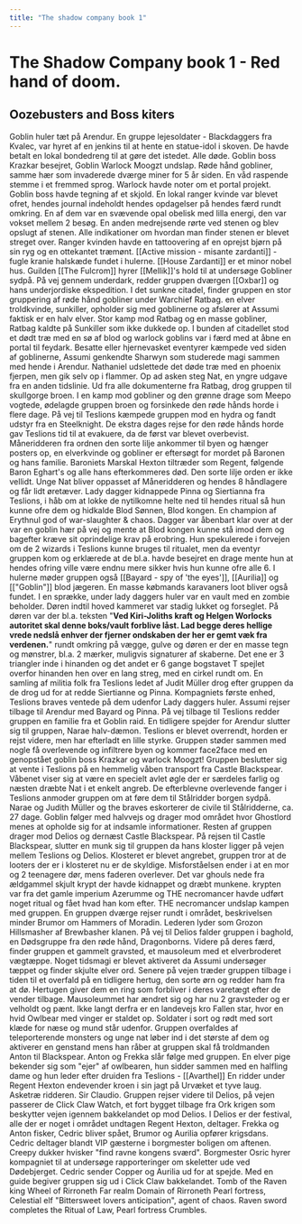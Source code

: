 ```yaml
---
title: "The shadow company book 1"
---
```

# The Shadow Company book 1 - Red hand of doom.
## Oozebusters and Boss kiters
Goblin huler tæt på Arendur. 
En gruppe lejesoldater - Blackdaggers fra Kvalec, var hyret af en jenkins til at hente en statue-idol i skoven. De havde betalt en lokal bondedreng til at gøre det istedet. Alle døde.
Goblin boss Krazkar besejret, Goblin Warlock Moogzt undslap.
Røde hånd gobliner, samme hær som invaderede dværge miner for 5 år siden.
En våd raspende stemme i et fremmed sprog.
Warlock havde noter om et portal projekt.
Goblin boss havde tegning af et skjold.
En lokal ranger kvinde var blevet ofret, hendes journal indeholdt hendes opdagelser på hendes færd rundt omkring. En af dem var en svævende opal obelisk med lilla energi, den var vokset mellem 2 besøg. En anden medrejsende rørte ved stenen og blev opslugt af stenen. Alle indikationer om hvordan man finder stenen er blevet streget over. 
Ranger kvinden havde en tattoovering af en oprejst bjørn på sin ryg og en ottekantet træmønt.
[[Active mission - misante zardanti]] - fugle kranie halskæde fundet i hulerne.
[[House Zardanti]] er et minor nobel hus.
Guilden [[The Fulcrom]] hyrer [[Mellik]]'s hold til at undersøge Gobliner sydpå.
På vej gennem underdark, redder gruppen dværgen [[Oxbar]] og hans underjordiske ekspedition.
I det sunkne citadel, finder gruppen en stor gruppering af røde hånd gobliner under Warchief Ratbag.
en elver troldkvinde, sunkiller, opholder sig med goblinerne og afslører at Assumi faktisk er en halv elver.
Stor kamp mod Ratbag og en masse gobliner, Ratbag kaldte på Sunkiller som ikke dukkede op.
I bunden af citadellet stod et dødt træ med en sø af blod og warlock goblins var i færd med at åbne en portal til feydark.
Besatte eller hjernevasket eventyrer kæmpede ved siden af goblinerne, Assumi genkendte Sharwyn som studerede magi sammen med hende i Arendur.
Nathaniel udslettede det døde træ med en phoenix fjerpen, men gik selv op i flammer. 
Op ad asken steg Nat, en yngre udgave fra en anden tidslinie.
Ud fra alle dokumenterne fra Ratbag, drog gruppen til skullgorge broen.
I en kamp mod gobliner og den grønne drage som Meepo vogtede, ødelagde gruppen broen og forsinkede den røde hånds horde i flere dage.
På vej til Teslions kæmpede gruppen mod en hydra og fandt udstyr fra en Steelknight.
De ekstra dages rejse for den røde hånds horde gav Teslions tid til at evakuere, da de først var blevet overbevist.
Måneridderen fra ordnen den sorte lilje ankommer til byen og hænger posters op, en elverkvinde og gobliner er eftersøgt for mordet på Baronen og hans familie. Baroniets Marskal Hexton tiltræder som Regent, følgende Baron Eghart's og alle hans efterkommeres død.
Den sorte lilje orden er ikke vellidt. 
Unge Nat bliver oppasset af Måneridderen og hendes 8 håndlagere og får lidt øretæver.
Lady dagger kidnappede Pinna og Siertianna fra Teslions, i håb om at lokke de nytilkomne helte ned til hendes ritual så hun kunne ofre dem og hidkalde Blod Sønnen, Blod kongen. En champion af Erythnul god of war-slaughter & chaos. Dagger var åbenbart klar over at der var en goblin hær på vej og mente at Blod kongen kunne stå imod dem og bagefter kræve sit oprindelige krav på erobring. Hun spekulerede i forvejen om de 2 wizards i Teslions kunne bruges til ritualet, men da eventyr gruppen kom og erklærede at de bl.a. havde besejret en drage mente hun at hendes ofring ville være endnu mere sikker hvis hun kunne ofre alle 6.
I hulerne møder gruppen også [[Bayard - spy of  'the eyes']], [[Aurilia]] og [["Goblin"]] blod jægeren.
En masse købmands karavaners loot bliver også fundet.
I en sprække, under lady daggers huler var en vault med en zombie beholder. Døren indtil hoved kammeret var stadig lukket og forseglet. 
På døren var der bl.a. teksten "**Ved Kiri-Joliths kraft og Helgen Worlocks autoritet skal denne boks/vault forblive låst. Lad begge deres hellige vrede nedslå enhver der fjerner ondskaben der her er gemt væk fra verdenen.**"
rundt omkring på vægge, gulve og døren er der en masse tegn og mønstrer, bl.a. 2 mærker, muligvis signaturer af skaberne. Det ene er 3 triangler inde i hinanden og det andet er 6 gange bogstavet T spejlet overfor hinanden hen over en lang streg, med en cirkel rundt om.
En samling af militia folk fra Teslions ledet af Judit Müller drog efter gruppen da de drog ud for at redde Siertianne og Pinna. Kompagniets første enhed, Teslions braves ventede på dem udenfor Lady daggers huler.
Assumi rejser tilbage til Arendur med Bayard og Pinna.
På vej tilbage til Teslions redder gruppen en familie fra et Goblin raid.
En tidligere spejder for Arendur slutter sig til gruppen, Narae halv-dæmon.
Teslions er blevet overrendt, horden er rejst videre, men har efterladt en lille styrke.
Gruppen støder sammen med nogle få overlevende og infiltrere byen og kommer face2face med en genopstået goblin boss Krazkar og warlock Moogzt!
Gruppen beslutter sig at vente i Teslions på en hemmelig våben transport fra Castle Blackspear.
Våbenet viser sig at være en specielt avlet øgle der er særdeles farlig og næsten dræbte Nat i et enkelt angreb.
De efterblevne overlevende fanger i Teslions anmoder gruppen om at føre dem til Stålridder borgen sydpå.
Narae og Judith Müller og the braves eskorterer de civile til Stålridderne, ca. 27 dage.
Goblin følger med halvvejs og drager mod området hvor Ghostlord menes at opholde sig for at indsamle informationer.
Resten af gruppen drager mod Delios og dernæst Castle Blackspear.
På rejsen til Castle Blackspear, slutter en munk sig til gruppen da hans kloster ligger på vejen mellem Teslions og Delios.
Klosteret er blevet angrebet, gruppen tror at de looters der er i klosteret nu er de skyldige. 
Misforståelsen ender i at en mor og 2 teenagere dør, mens faderen overlever.
Det var ghouls nede fra ældgammel skjult krypt der havde kidnappet og dræbt munkene.
krypten var fra det gamle imperium Azerumme og THE necromancer havde udført noget ritual og fået hvad han kom efter. 
THE necromancer undslap kampen med gruppen.
En gruppen dværge rejser rundt i området, beskrivelsen minder Brumor om Hammers of Moradin. Lederen lyder som Grozon Hillsmasher af Brewbasher klanen.
På vej til Delios falder gruppen i baghold, en Dødsgruppe fra den røde hånd, Dragonborns.
Videre på deres færd, finder gruppen et gammelt gravsted, et mausoleum med et elverbroderet vægtæppe.
Noget tidsmagi er blevet aktiveret da Assumi undersøger tæppet og finder skjulte elver ord.
Senere på vejen træder gruppen tilbage i tiden til et overfald på en tidligere hertug, den sorte ørn og redder ham fra at dø. Hertugen giver dem en ring som forbliver i deres varetægt efter de vender tilbage. Mausoleummet har ændret sig og har nu 2 gravsteder og er velholdt og pænt.
Ikke langt derfra er en landevejs kro Fallen star, hvor en hvid Owlbear med vinger er staldet op. Soldater i sort og rødt med sort klæde for næse og mund står udenfor. Gruppen overfaldes af teleporterende monsters og unge nat løber ind i det største af dem og aktiverer en genstand mens han råber at gruppen skal få troldmanden Anton til Blackspear.
Anton og Frekka slår følge med gruppen.
En elver pige bekender sig som "ejer" af owlbearen, hun sidder sammen med en halfling dame og hun leder efter druiden fra Teslions - [[Avarthel]] 
En ridder under Regent Hexton endevender kroen i sin jagt på Urvæket et tyve laug. Asketræ ridderen. Sir Claudio.
Gruppen rejser videre til Delios, på vejen passerer de Click Claw Watch, et fort bygget tilbage fra Ork krigen som beskytter vejen igennem bakkelandet op mod Delios.
I Delios er der festival, alle der er noget i området undtagen Regent Hexton, deltager. 
Frekka og Anton fisker, Cedric bliver spået, Brumor og Aurilia opfører krigsdans.
Cedric deltager blandt VIP gæsterne i borgmester boligen om aftenen.
Creepy dukker hvisker "find ravne kongens sværd".
Borgmester Osric hyrer kompagniet til at undersøge rapporteringer om skeletter ude ved Dødebjerget.
Cedric sender Copper og Aurilia ud for at spejde.
Med en guide begiver gruppen sig ud i Click Claw bakkelandet.
Tomb of the Raven king
Wheel of Rirroneth
Far realm Domain of Rirroneth
Pearl fortress, Celestial elf "Bittersweet lovers anticipation", agent of chaos.
Raven sword completes the Ritual of Law, Pearl fortress Crumbles.
